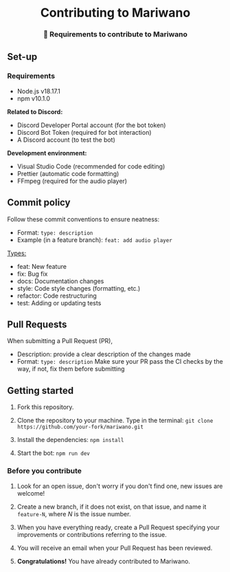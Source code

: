 <h1 align="center">
    <br>
    Contributing to Mariwano
</h1>

<h3 align="center">
    🎯 Requirements to contribute to Mariwano
</h3>

## Set-up 

### Requirements

- Node.js v18.17.1
- npm v10.1.0

<b>Related to Discord:</b>
- Discord Developer Portal account (for the bot token)
- Discord Bot Token (required for bot interaction)
- A Discord account (to test the bot)

<b>Development environment:</b>
- Visual Studio Code (recommended for code editing)
- Prettier (automatic code formatting)
- FFmpeg (required for the audio player)

## Commit policy

Follow these commit conventions to ensure neatness:

- Format: `type: description`
- Example (in a feature branch): `feat: add audio player`

<u>Types:</u>

- feat: New feature
- fix: Bug fix
- docs: Documentation changes
- style: Code style changes (formatting, etc.)
- refactor: Code restructuring
- test: Adding or updating tests

## Pull Requests

When submitting a Pull Request (PR),
- Description: provide a clear description of the changes made
- Format: `type: description`
Make sure your PR pass the CI checks by the way, if not, fix them before submitting


## Getting started

1. Fork this repository.

2. Clone the repository to your machine. Type in the terminal:
```git clone https://github.com/your-fork/mariwano.git```

3. Install the dependencies: 
```npm install```

4. Start the bot: 
```npm run dev```

### Before you contribute

1. Look for an open issue, don't worry if you don't find one, new issues are welcome!

2. Create a new branch, if it does not exist, on that issue, and name it ```feature-N```, where <i>N</i> is the issue number. 

3. When you have everything ready, create a Pull Request specifying your improvements or contributions referring to the issue.

4. You will receive an email when your Pull Request has been reviewed.

5. <b>Congratulations!</b> You have already contributed to Mariwano.


